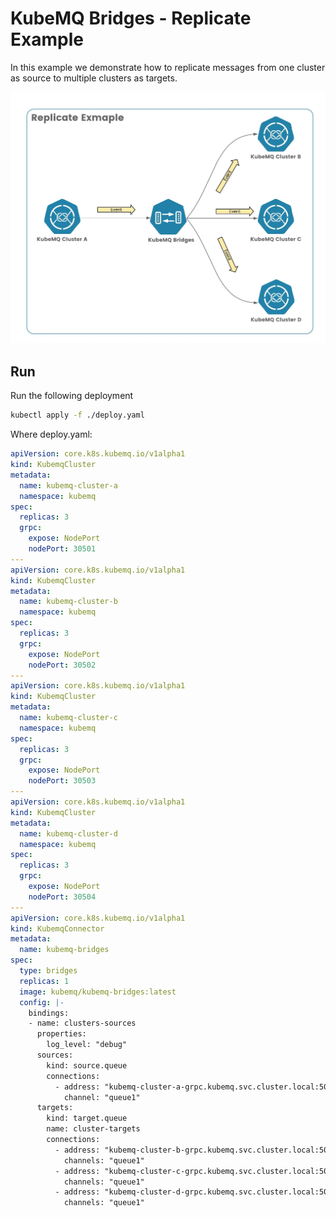 # KubeMQ Bridges - Replicate Example

In this example we demonstrate how to replicate messages from one cluster as source to multiple clusters as targets.

![replicate-example](../../.github/assets/replicate-example.jpeg)

## Run

Run the following deployment

```bash
kubectl apply -f ./deploy.yaml
```
Where deploy.yaml:

```yaml
apiVersion: core.k8s.kubemq.io/v1alpha1
kind: KubemqCluster
metadata:
  name: kubemq-cluster-a
  namespace: kubemq
spec:
  replicas: 3
  grpc:
    expose: NodePort
    nodePort: 30501
---
apiVersion: core.k8s.kubemq.io/v1alpha1
kind: KubemqCluster
metadata:
  name: kubemq-cluster-b
  namespace: kubemq
spec:
  replicas: 3
  grpc:
    expose: NodePort
    nodePort: 30502
---
apiVersion: core.k8s.kubemq.io/v1alpha1
kind: KubemqCluster
metadata:
  name: kubemq-cluster-c
  namespace: kubemq
spec:
  replicas: 3
  grpc:
    expose: NodePort
    nodePort: 30503
---
apiVersion: core.k8s.kubemq.io/v1alpha1
kind: KubemqCluster
metadata:
  name: kubemq-cluster-d
  namespace: kubemq
spec:
  replicas: 3
  grpc:
    expose: NodePort
    nodePort: 30504
---
apiVersion: core.k8s.kubemq.io/v1alpha1
kind: KubemqConnector
metadata:
  name: kubemq-bridges
spec:
  type: bridges
  replicas: 1
  image: kubemq/kubemq-bridges:latest
  config: |-
    bindings:
    - name: clusters-sources
      properties:
        log_level: "debug"
      sources:
        kind: source.queue
        connections:
          - address: "kubemq-cluster-a-grpc.kubemq.svc.cluster.local:50000"
            channel: "queue1"
      targets:
        kind: target.queue
        name: cluster-targets
        connections:
          - address: "kubemq-cluster-b-grpc.kubemq.svc.cluster.local:50000"
            channels: "queue1"
          - address: "kubemq-cluster-c-grpc.kubemq.svc.cluster.local:50000"
            channels: "queue1"
          - address: "kubemq-cluster-d-grpc.kubemq.svc.cluster.local:50000"
            channels: "queue1"
```

